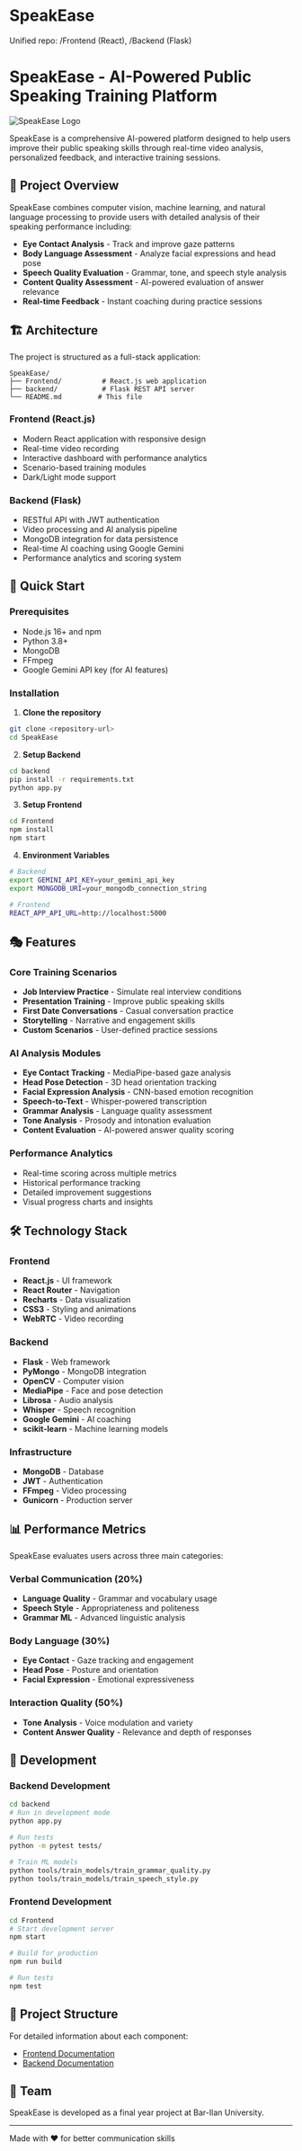 # SpeakEase
Unified repo: /Frontend (React), /Backend (Flask)
# SpeakEase - AI-Powered Public Speaking Training Platform

![SpeakEase Logo](Frontend/public/images/navbar/SpeakEaseLogo-LightMode.png)

SpeakEase is a comprehensive AI-powered platform designed to help users improve their public speaking skills through real-time video analysis, personalized feedback, and interactive training sessions.

## 🎯 Project Overview

SpeakEase combines computer vision, machine learning, and natural language processing to provide users with detailed analysis of their speaking performance including:

- **Eye Contact Analysis** - Track and improve gaze patterns
- **Body Language Assessment** - Analyze facial expressions and head pose
- **Speech Quality Evaluation** - Grammar, tone, and speech style analysis
- **Content Quality Assessment** - AI-powered evaluation of answer relevance
- **Real-time Feedback** - Instant coaching during practice sessions

## 🏗️ Architecture

The project is structured as a full-stack application:

```
SpeakEase/
├── Frontend/          # React.js web application
├── backend/           # Flask REST API server
└── README.md         # This file
```

### Frontend (React.js)
- Modern React application with responsive design
- Real-time video recording
- Interactive dashboard with performance analytics
- Scenario-based training modules
- Dark/Light mode support

### Backend (Flask)
- RESTful API with JWT authentication
- Video processing and AI analysis pipeline
- MongoDB integration for data persistence
- Real-time AI coaching using Google Gemini
- Performance analytics and scoring system

## 🚀 Quick Start

### Prerequisites
- Node.js 16+ and npm
- Python 3.8+
- MongoDB
- FFmpeg
- Google Gemini API key (for AI features)

### Installation

1. **Clone the repository**
```bash
git clone <repository-url>
cd SpeakEase
```

2. **Setup Backend**
```bash
cd backend
pip install -r requirements.txt
python app.py
```

3. **Setup Frontend**
```bash
cd Frontend
npm install
npm start
```

4. **Environment Variables**
```bash
# Backend
export GEMINI_API_KEY=your_gemini_api_key
export MONGODB_URI=your_mongodb_connection_string

# Frontend
REACT_APP_API_URL=http://localhost:5000
```

## 🎭 Features

### Core Training Scenarios
- **Job Interview Practice** - Simulate real interview conditions
- **Presentation Training** - Improve public speaking skills
- **First Date Conversations** - Casual conversation practice
- **Storytelling** - Narrative and engagement skills
- **Custom Scenarios** - User-defined practice sessions

### AI Analysis Modules
- **Eye Contact Tracking** - MediaPipe-based gaze analysis
- **Head Pose Detection** - 3D head orientation tracking
- **Facial Expression Analysis** - CNN-based emotion recognition
- **Speech-to-Text** - Whisper-powered transcription
- **Grammar Analysis** - Language quality assessment
- **Tone Analysis** - Prosody and intonation evaluation
- **Content Evaluation** - AI-powered answer quality scoring

### Performance Analytics
- Real-time scoring across multiple metrics
- Historical performance tracking
- Detailed improvement suggestions
- Visual progress charts and insights

## 🛠️ Technology Stack

### Frontend
- **React.js** - UI framework
- **React Router** - Navigation
- **Recharts** - Data visualization
- **CSS3** - Styling and animations
- **WebRTC** - Video recording

### Backend
- **Flask** - Web framework
- **PyMongo** - MongoDB integration
- **OpenCV** - Computer vision
- **MediaPipe** - Face and pose detection
- **Librosa** - Audio analysis
- **Whisper** - Speech recognition
- **Google Gemini** - AI coaching
- **scikit-learn** - Machine learning models

### Infrastructure
- **MongoDB** - Database
- **JWT** - Authentication
- **FFmpeg** - Video processing
- **Gunicorn** - Production server

## 📊 Performance Metrics

SpeakEase evaluates users across three main categories:

### Verbal Communication (20%)
- **Language Quality** - Grammar and vocabulary usage
- **Speech Style** - Appropriateness and politeness
- **Grammar ML** - Advanced linguistic analysis

### Body Language (30%)
- **Eye Contact** - Gaze tracking and engagement
- **Head Pose** - Posture and orientation
- **Facial Expression** - Emotional expressiveness

### Interaction Quality (50%)
- **Tone Analysis** - Voice modulation and variety
- **Content Answer Quality** - Relevance and depth of responses

## 🔧 Development

### Backend Development
```bash
cd backend
# Run in development mode
python app.py

# Run tests
python -m pytest tests/

# Train ML models
python tools/train_models/train_grammar_quality.py
python tools/train_models/train_speech_style.py
```

### Frontend Development
```bash
cd Frontend
# Start development server
npm start

# Build for production
npm run build

# Run tests
npm test
```

## 📁 Project Structure

For detailed information about each component:
- [Frontend Documentation](Frontend/README.md)
- [Backend Documentation](backend/README.md)


## 👥 Team

SpeakEase is developed as a final year project at Bar-Ilan University.

---

Made with ❤️ for better communication skills
